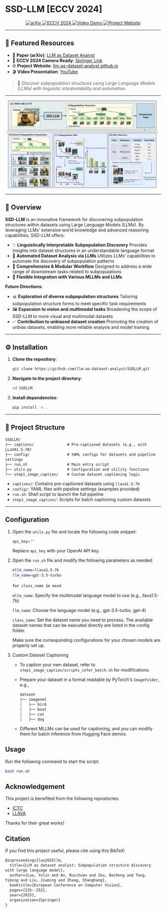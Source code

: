 # SSD-LLM [ECCV 2024]

<p align="center">
  <a href="https://arxiv.org/abs/2405.02363">
    <img src="https://img.shields.io/badge/arXiv-2405.02363-b31b1b.svg?style=flat&logo=arxiv&logoColor=white" alt="arXiv">
  </a>
  <a href="https://link.springer.com/chapter/10.1007/978-3-031-73414-4_14">
    <img src="https://img.shields.io/badge/ECCV-2024-blue.svg?style=flat&logo=spring&logoColor=white" alt="ECCV 2024">
  </a>
  <a href="https://www.youtube.com/watch?v=pw-ZPzlXtQA">
    <img src="https://img.shields.io/badge/Video-Demo-red.svg?style=flat&logo=youtube&logoColor=white" alt="Video Demo">
  </a>
  <a href="https://llm-as-dataset-analyst.github.io/">
    <img src="https://img.shields.io/badge/Project-Website-brightgreen.svg?style=flat&logo=githubpages&logoColor=white" alt="Project Website">
  </a>
</p>

---

## 🔗 Featured Resources

- 📄 **Paper (arXiv)**: [LLM as Dataset Analyst](https://arxiv.org/abs/2405.02363)  
- 📘 **ECCV 2024 Camera Ready**: [Springer Link](https://link.springer.com/chapter/10.1007/978-3-031-73414-4_14)  
- 🌐 **Project Website**: [llm-as-dataset-analyst.github.io](https://llm-as-dataset-analyst.github.io/)  
- 🎬 **Video Presentation**: [YouTube](https://www.youtube.com/watch?v=pw-ZPzlXtQA)

> 🧠 *Discover subpopulation structures using Large Language Models (LLMs) with linguistic interpretability and automation.*

---

<div align="center">
  <img src="fig/ssd_llm.png" alt="SSD-LLM Overview" width="800"/>
</div>

---

## 🧩 Overview

**SSD-LLM** is an innovative framework for discovering subpopulation structures within datasets using Large Language Models (LLMs). By leveraging LLMs' extensive world knowledge and advanced reasoning capabilities, SSD-LLM offers:

- ✨ **Linguistically Interpretable Subpopulation Discovery**  Provides insights into dataset structures in an understandable language format
- 🤖 **Automated Dataset Analysis via LLMs**  Utilizes LLMs’ capabilities to automate the discovery of subpopulation patterns
- 🔄 **Comprehensive & Modular Workflow**  Designed to address a wide range of downstream tasks related to subpopulations
- 🔌 **Flexible Integration with Various MLLMs and LLMs**

**Future Directions**:
- 📊 **Exploration of diverse subpopulation structures** Tailoring subpopulation structure forms to meet specific task requirements
- 🖼️ **Expansion to vision and multimodal tasks** Broadening the scope of SSD-LLM to more visual and multimodal datasets  
- ✅ **Contribution to unbiased dataset creation** Promoting the creation of unbias datasets, enabling more reliable analysis and model training

---

## ⚙️ Installation

1. **Clone the repository**:
   ```bash
   git clone https://github.com/llm-as-dataset-analyst/SSDLLM.git
   ```

2. **Navigate to the project directory**:
   ```bash
   cd SSDLLM
   ```

3. **Install dependencies**:
   ```bash
   pip install -e .
   ```

---

## 📁 Project Structure

```
SSDLLM/
├── captions/               # Pre-captioned datasets (e.g., with LLaVA1.5-7B)
├── config/                 # YAML configs for datasets and pipeline settings
├── run.sh                  # Main entry script
├── utils.py                # Configuration and utility functions
└── step1_image_caption/    # Custom dataset captioning logic
```

- `captions/`: Contains pre-captioned datasets using `llava1.5-7b`  
- `config/`: YAML files with pipeline settings (examples provided)  
- `run.sh`: Shell script to launch the full pipeline  
- `step1_image_caption/`: Scripts for batch captioning custom datasets

---

## Configuration

1. Open the `utils.py` file and locate the following code snippet:

   ```python
   api_key=""
   ```

   Replace `api_key` with your OpenAI API key.

2. Open the `run.sh` file and modify the following parameters as needed:

   ```bash
   mllm_name=llava1.5-7b
   llm_name=gpt-3.5-turbo
   
   for class_name in mood
   ```

   `mllm_name`: Specify the multimodal language model to use (e.g., llava1.5-7b)
   
   `llm_name`: Choose the language model (e.g., gpt-3.5-turbo, gpt-4)
   
   `class_name`: Set the dataset name you need to process. The available dataset names that can be executed directly are listed in the config folder.

   Make sure the corresponding configurations for your chosen models are properly set up.

3. Custom Dataset Captioning
   - To caption your own dataset, refer to `step1_image_caption/scripts_infer_batch.sh` for modifications.
   - Prepare your dataset in a format readable by PyTorch's `ImageFolder`, e.g.,

     ```
     dataset
     ├── imagenet
     │   ├── bird
     │   ├── boat
     │   ├── cat
     │   ├── dog
     ```

   - Different MLLMs can be used for captioning, and you can modify them for batch inference from Hugging Face demos.

## Usage

Run the following command to start the script:

   ```bash
   bash run.sh
   ```

## Acknowledgement

This project is benefited from the following repositories:
- [ICTC](https://github.com/sehyunkwon/ICTC)
- [LLAVA](https://github.com/haotian-liu/LLaVA)

Thanks for their great works!

## Citation

If you find this project useful, please cite using this BibTeX:

```
@inproceedings{luo2025llm,
  title={LLM as dataset analyst: Subpopulation structure discovery with large language model},
  author={Luo, Yulin and An, Ruichuan and Zou, Bocheng and Tang, Yiming and Liu, Jiaming and Zhang, Shanghang},
  booktitle={European Conference on Computer Vision},
  pages={235--252},
  year={2025},
  organization={Springer}
}
```